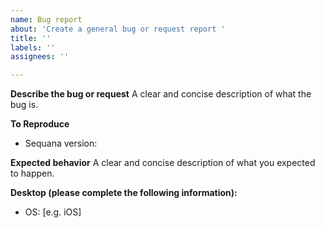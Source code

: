 ```yaml
---
name: Bug report
about: 'Create a general bug or request report '
title: ''
labels: ''
assignees: ''

---
```


**Describe the bug or request**
A clear and concise description of what the bug is.

**To Reproduce**

* Sequana version: 


**Expected behavior**
A clear and concise description of what you expected to happen.


**Desktop (please complete the following information):**
 - OS: [e.g. iOS]
